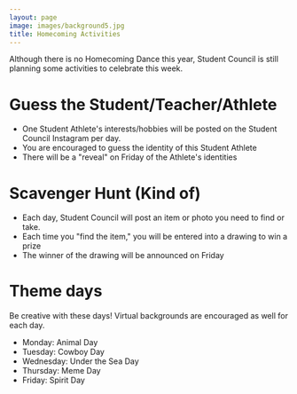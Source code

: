 ```yaml
---
layout: page
image: images/background5.jpg
title: Homecoming Activities
---
```


Although there is no Homecoming Dance this year, Student Council is still planning some activities to celebrate this week.

# Guess the Student/Teacher/Athlete
- One Student Athlete's interests/hobbies will be posted on the Student Council Instagram per day.
- You are encouraged to guess the identity of this Student Athlete
- There will be a "reveal" on Friday of the Athlete's identities

# Scavenger Hunt (Kind of)
- Each day, Student Council will post an item or photo you need to find or take.
- Each time you "find the item," you will be entered into a drawing to win a prize
- The winner of the drawing will be announced on Friday

# Theme days
Be creative with these days! Virtual backgrounds are encouraged as well for each day.
- Monday: Animal Day
- Tuesday: Cowboy Day 
- Wednesday: Under the Sea Day 
- Thursday: Meme Day
- Friday: Spirit Day
